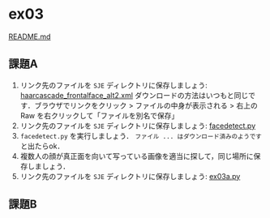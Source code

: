 # ex03

[README.md](./README.md)



## 課題A

1. リンク先のファイルを `SJE` ディレクトリに保存しましょう: [haarcascade_frontalface_alt2.xml](./haarcascade_frontalface_alt2.xml)
    ダウンロードの方法はいつもと同じです．ブラウザでリンクをクリック > ファイルの中身が表示される > 右上の Raw を右クリックして「ファイルを別名で保存」
1. リンク先のファイルを `SJE` ディレクトリに保存しましょう: [facedetect.py](./facedetect.py)
1. `facedetect.py` を実行しましょう． `ファイル ... はダウンロード済みのようです` と出たらok．
1. 複数人の顔が真正面を向いて写っている画像を適当に探して，同じ場所に保存しましょう．
1. リンク先のファイルを `SJE` ディレクトリに保存しましょう: [ex03a.py](./ex03a.py)

## 課題B

